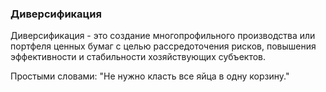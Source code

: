 ### Диверсификация
Диверсификация - это создание многопрофильного производства или портфеля ценных бумаг с целью рассредоточения рисков, повышения эффективности и стабильности хозяйствующих субъектов.

Простыми словами: "Не нужно класть все яйца в одну корзину."